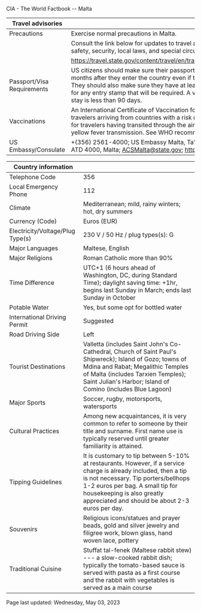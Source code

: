 CIA - The World Factbook -- Malta

| Travel advisories | |
| --- | --- |
| Precautions | Exercise normal precautions in Malta. |
| | Consult the link below for updates to travel advisories and statements on safety, security, local laws, and special circumstances in this country. |
| | <https://travel.state.gov/content/travel/en/traveladvisories/traveladvisories.html> |
| Passport/Visa Requirements | US citizens should make sure their passport will not expire for at least 6 months after they enter the country even if they do not intend to stay that long. They should also make sure they have at least 1 blank page in their passport for any entry stamp that will be required. A visa is not required as long as the stay is less than 90 days. |
| Vaccinations | An International Certificate of Vaccination for yellow fever is required for travelers arriving from countries with a risk of yellow fever transmission and for travelers having transited through the airport of a country with risk of yellow fever transmission. See WHO recommendations.  <http://www.who.int/> |
| US Embassy/Consulate | +(356) 2561-4000; US Embassy Malta, Ta'Qali National Park Street, Attard ATD 4000, Malta; ACSMalta@state.gov; https://mt.usembassy.gov/ |

| Country information |  |
| --- | --- |
| Telephone Code | 356 |
| Local Emergency Phone | 112 |
| Climate | Mediterranean; mild, rainy winters; hot, dry summers |
| Currency (Code) | Euros (EUR) |
| Electricity/Voltage/Plug Type(s) | 230 V / 50 Hz / plug types(s): G |
| Major Languages | Maltese, English |
| Major Religions | Roman Catholic more than 90% |
| Time Difference | UTC+1 (6 hours ahead of Washington, DC, during Standard Time); daylight saving time: +1hr, begins last Sunday in March; ends last Sunday in October |
| Potable Water | Yes, but some opt for bottled water |
| International Driving Permit | Suggested |
| Road Driving Side | Left |
| Tourist Destinations | Valletta (includes Saint John's Co-Cathedral, Church of Saint Paul's Shipwreck); Island of Gozo; towns of Mdina and Rabat; Megalithic Temples of Malta (includes Tarxien Temples); Saint Julian's Harbor; Island of Comino (includes Blue Lagoon) |
| Major Sports | Soccer, rugby, motorsports, watersports |
| Cultural Practices | Among new acquaintances, it is very common to refer to someone by their title and surname. First name use is typically reserved until greater familiarity is attained. |
| Tipping Guidelines | It is customary to tip between 5-10% at restaurants. However, if a service charge is already included, then a tip is not necessary. Tip porters/bellhops 1-2 euros per bag. A small tip for housekeeping is also greatly appreciated and should be about 2-3 euros per day. |
| Souvenirs | Religious icons/statues and prayer beads, gold and silver jewelry and filigree work, blown glass, hand woven lace, pottery |
| Traditional Cuisine | Stuffat tal-fenek (Maltese rabbit stew) --- a slow-cooked rabbit dish; typically the tomato-based sauce is served with pasta as a first course and the rabbit with vegetables is served as a main course |

Page last updated: Wednesday, May 03, 2023
